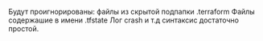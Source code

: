 Будут проигнорированы:
файлы из скрытой  подпапки .terraform
Файлы содержашие в имени .tfstate
Лог crash
и т.д синтаксис достаточно простой.
 